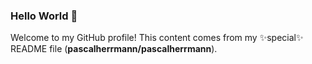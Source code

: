 ### Hello World 🎉

Welcome to my GitHub profile! This content comes from my ✨special✨ README file (**pascalherrmann/pascalherrmann**).
